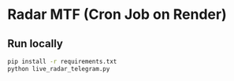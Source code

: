 # Radar MTF (Cron Job on Render)

## Run locally
```bash
pip install -r requirements.txt
python live_radar_telegram.py
